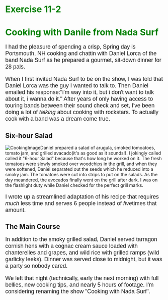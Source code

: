 # Exercise 11-2
<!DOCTYPE html>
<html>
<head>
    <meta charset="utf-8">
    <title>Cooking with Daniel from Nada Surf</title>
    <style>
    h1{
        color: green;
    }
    p{
        font-size: large;
        font-family: sans-serif;
    }
    </style>
</head>


<body>
<h1>Cooking with Danile from Nada Surf</h1>

<p>I had the pleasure of spending  a crisp, Spring day is Portsmouth, NH cooking and chattin with Daniel Lorca of the band Nada Surf as he prepared a gourmet, sit-down dinner for 28 pals.
</p>

<p>When I first invited Nada Surf to be on the show, I was told that Daniel Lorca was the guy I wanted to talk to. Then Daniel emailed his response:"i'm way into it, but i don't want to talk about it, i wanna do it." After years of only having access to touring bands between their sound check and set, I've been doing a lot of <i>talking</i> about cooking with rockstars. To actually cook with a band was a dream come true.

<h2>Six-hour Salad</h2>
<img src="https://static01.nyt.com/images/2017/09/25/dining/bonebrothchickenstock/bonebrothchickenstock-articleLarge.jpg" alt="CookingImage"

<p>Daniel prepared a salad of arugula, smoked tomoatoes, tomato jam, and grilled avacado(it's as good as it sounds!). I jokingly called called it "6-hour Salad" because that's how long he worked on it. The fresh tomatoes were slowly smoked over woodchips in the grill, and when they were softened, Daniel separated out the seeds which he reduced into a smoky jam. The tomatoes were cut into strips to put on the salads. As the day meandered, the avocados finally went on the grill after dark. I was on the flashlight duty while Daniel checked for the perfect grill marks.</p>

<p>I wrote up a streamlined adaptation of his recipe that requires <i>much</i> less time and serves 6 people instead of <i>five</i>times that amount.</p>

<h2>The Main Course</h2>

<p>In addition to the smoky grilled salad, Daniel served tarragon cornish hens with a cognac cream sauce loaded with chanterelles and grapes, and wild rice with grilled ramps (wild garlicky leeks). Dinner was served close to midnight, but it was a party so nobody cared.</p>
<break></break>
<p>We left that night (technically, early the next morning) with full bellies, new cooking tips, and nearly 5 hours of footage. I'm considering renaming the show "Cooking with Nada Surf".

</body>
</html>

